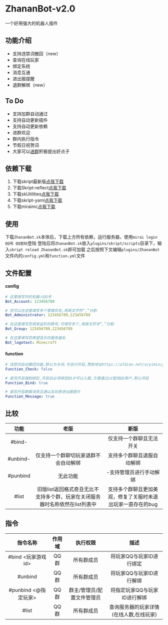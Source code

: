 # ZhananBot-v2.0
一个好用强大的机器人插件 

## 功能介绍
* 支持违禁词撤回（new）
* 查询在线玩家
* 绑定系统
* 消息互通
* 进出服提醒
* 退群解绑（new）

## To Do
* 支持加群自动通过
* 支持自动更新插件
* 支持自动更新依赖
* 进群欢迎
* 群内执行指令
* 节假日祝贺词
* 大家可以[进群](https://qm.qq.com/cgi-bin/qm/qr?k=EMwr4Uxb2Wn1Jja4ibVhyHPqBmcW7gsH&jump_from=webapi&authKey=HL/SyJpAJ0uuskkiEhJcxZ4FlO9kK2FvRmz/sAcPkVttmwpIuuskkT9sfbeERIjLs">)积极提出好点子



## 依赖下载
1. 下载skript最新版[点我下载](https://github.com/SkriptLang/Skript/releases)
2. 下载Skript-reflect[点我下载](https://github.com/TPGamesNL/skript-reflect/releases)
3. 下载skUtilities[点我下载](https://github.com/tim740/skUtilities/releases)
4. 下载skript-yaml[点我下载](https://github.com/Sashie/skript-yaml/releases)
5. 下载miraimc[点我下载](https://github.com/DreamVoid/MiraiMC/releases)

## 使用
下载`ZhananBot.sk`本体后，下载上方所有依赖，运行服务器，使用`mirai login QQ号 QQ密码`登陆
登陆后将`ZhananBot.sk`放入`plugins/skript/scripts`目录下，输入`skript reload ZhananBot.sk`即可加载
之后按照下文编辑`plugins/ZhananBot`文件内的`config.yml`和`function.yml`文件

## 文件配置
#### config
```yaml
# 这里填写你的机器人QQ号
Bot_Account: 123456789

# 您可以在这里填写多个管理员名,用英文字符“,”分割
Bot_Administrator: 123456789,123456789

# 在这里填写您用来监听的群号,可填写多个,用英文符号“,”分割
Bot_Group: 123456789,123456789

# 在这里填写您希望显示的服务器名
Bot_logotext: Minecraft
```

#### function
```yaml
# 违禁词自动撤回功能,默认为关闭,可自行开启,赞助地址https://afdian.net/a/yimin/plan
Function_Check: false

# 是否开启强制绑定,开启后必须绑定QQ才可以入服,方便通过id查找QQ用户,默认开启
Function_Bind: true

# 是否开启群服消息互通以及玩家进出服提示
Function_Message: true
```

## 比较
功能|老版|新版
:---:|:--:|:---:
#bind-||仅支持一个群聊且无法开关|支持多个群聊并且可以开关
#unbind-|仅支持一个群聊切玩家退群不会自动解绑|支持多个群聊且退服自动解绑
#punbind|无此功能|-支持管理员进行手动解绑
#list|旧版list返回格式奇丑无比不支持多个群，玩家在关闭服务器时名称依然在list列表中|支持多个群聊且更加美观，修复了关服时未退出玩家一直存在的bug

## 指令
指令名称|作用域|执行权限|描述
:---:|:--:|:---:|:---:
#bind <玩家游戏id>|QQ群|所有群成员|将玩家QQ与玩家ID进行绑定
#unbind|QQ群|所有群成员|将玩家QQ与玩家ID进行解绑
#punbind <@指定玩家>|QQ群|群主/管理员/配置文件管理员|将指定玩家QQ与玩家ID进行解绑
#list|QQ群|所有群成员|查询服务器的玩家详情(在线人数,在线玩家)

